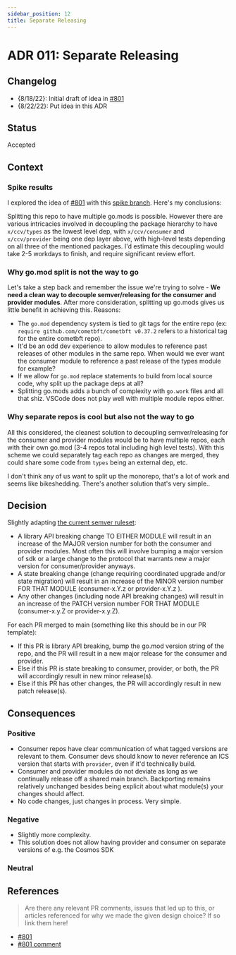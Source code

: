 ```yaml
---
sidebar_position: 12
title: Separate Releasing
---
```

# ADR 011: Separate Releasing

## Changelog

* {8/18/22}: Initial draft of idea in [#801](https://github.com/cosmos/interchain-security/issues/801)
* {8/22/22}: Put idea in this ADR

## Status

Accepted

## Context

### Spike results

I explored the idea of [#801](https://github.com/cosmos/interchain-security/issues/801) with this [spike branch](https://github.com/cosmos/interchain-security/tree/shawn%2Fgo-mod-split-aug-spike). Here's my conclusions:

Splitting this repo to have multiple go.mods is possible. However there are various intricacies involved in decoupling the package hierarchy to have `x/ccv/types` as the lowest level dep, with `x/ccv/consumer` and `x/ccv/provider` being one dep layer above, with high-level tests depending on all three of the mentioned packages. I'd estimate this decoupling would take 2-5 workdays to finish, and require significant review effort.

### Why go.mod split is not the way to go

Let's take a step back and remember the issue we're trying to solve - **We need a clean way to decouple semver/releasing for the consumer and provider modules**. After more consideration, splitting up go.mods gives us little benefit in achieving this. Reasons:

* The `go.mod` dependency system is tied to git tags for the entire repo (ex: `require github.com/cometbft/cometbft v0.37.2` refers to a historical tag for the entire cometbft repo).
* It'd be an odd dev experience to allow modules to reference past releases of other modules in the same repo. When would we ever want the consumer module to reference a past release of the types module for example?
* If we allow for `go.mod` replace statements to build from local source code, why split up the package deps at all?
* Splitting go.mods adds a bunch of complexity with `go.work` files and all that shiz. VSCode does not play well with multiple module repos either.

### Why separate repos is cool but also not the way to go

All this considered, the cleanest solution to decoupling semver/releasing for the consumer and provider modules would be to have multiple repos, each with their own go.mod (3-4 repos total including high level tests). With this scheme we could separately tag each repo as changes are merged, they could share some code from `types` being an external dep, etc.

I don't think any of us want to split up the monorepo, that's a lot of work and seems like bikeshedding. There's another solution that's very simple..  

## Decision

Slightly adapting [the current semver ruleset](https://github.com/cosmos/interchain-security/blob/cca008d856e3ffc60ec1a486871d0faa702abe26/CONTRIBUTING.md#semantic-versioning):

* A library API breaking change TO EITHER MODULE will result in an increase of the MAJOR version number for both the consumer and provider modules. Most often this will involve bumping a major version of sdk or a large change to the protocol that warrants new a major version for consumer/provider anyways.  
* A state breaking change (change requiring coordinated upgrade and/or state migration) will result in an increase of the MINOR version number FOR THAT MODULE (consumer-x.Y.z or provider-x.Y.z ).
* Any other changes (including node API breaking changes) will result in an increase of the PATCH version number FOR THAT MODULE (consumer-x.y.Z or provider-x.y.Z).

For each PR merged to main (something like this should be in our PR template):

* If this PR is library API breaking, bump the go.mod version string of the repo, and the PR will result in a new major release for the consumer and provider.
* Else if this PR is state breaking to consumer, provider, or both, the PR will accordingly result in new minor release(s).
* Else if this PR has other changes, the PR will accordingly result in new patch release(s).

## Consequences

### Positive

* Consumer repos have clear communication of what tagged versions are relevant to them. Consumer devs should know to never reference an ICS version that starts with `provider`, even if it'd technically build.
* Consumer and provider modules do not deviate as long as we continually release off a shared main branch. Backporting remains relatively unchanged besides being explicit about what module(s) your changes should affect.
* No code changes, just changes in process. Very simple.

### Negative

* Slightly more complexity.
* This solution does not allow having provider and consumer on separate versions of e.g. the Cosmos SDK
### Neutral

## References

> Are there any relevant PR comments, issues that led up to this, or articles referenced for why we made the given design choice? If so link them here!

* [#801](https://github.com/cosmos/interchain-security/issues/801)
* [#801 comment](https://github.com/cosmos/interchain-security/issues/801#issuecomment-1683349298)
